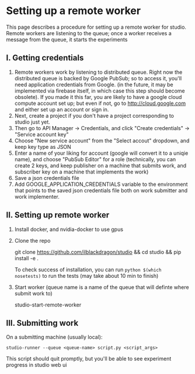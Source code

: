 # Setting up a remote worker
This page describes a procedure for setting up a remote worker for studio. Remote workers are listening to the queue; once a worker receives a message from the queue, it starts the experiments

## I. Getting credentials 
1. Remote workers work by listening to distributed queue. Right now the distributed queue is backed by Google PubSub; so to access it, you'll need application credentials from Google. (in the future, it may be implemented via firebase itself, in which case this step should become obsolete). If you made it this far, you are likely to have a google cloud compute account set up; but even if not, go to http://cloud.google.com and either set up an account or sign in. 
2. Next, create a project if you don't have a project corresponding to studio just yet. 
3. Then go to API Manager -> Credentials, and click "Create credentials" -> "Service account key"
4. Choose "New service account" from the "Select accout" dropdown,  and keep key type as JSON
5. Enter a name of your liking for account (google will convert it to a uniqie name), and choose "PubSub Editor" for a role (technically, you can create 2 keys, and keep publisher on a machine that submits work, and subscriber key on a machine that implements the work)
6. Save a json credentials file
7. Add GOOGLE_APPLICATION_CREDENTIALS variable to the environment that points to the saved json credentials file both on work submitter and work implementer. 

## II. Setting up remote worker
1. Install docker, and nvidia-docker to use gpus
2. Clone the repo

    git clone https://github.com/ilblackdragon/studio && cd studio && pip install -e .
 
   To check success of installation, you can run `python $(which nosetests)` to run the tests (may take about 10 min to finish)

3. Start worker (queue name is a name of the queue that will definte where submit work to)
    
    studio-start-remote-worker <queue-name>

## III. Submitting work
On a submitting machine (usually local):

    studio-runner --queue <queue-name> script.py <script_args>

This script should quit promptly, but you'll be able to see experiment progress in studio web ui 
